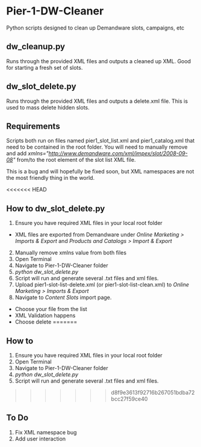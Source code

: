 # Pier-1-DW-Cleaner
Python scripts designed to clean up Demandware slots, campaigns, etc

## dw_cleanup.py
Runs through the provided XML files and outputs a cleaned up XML. Good for starting a fresh set of slots. 

## dw_slot_delete.py
Runs through the provided XML files and outputs a delete.xml file. This is used to mass delete hidden slots.

## Requirements
Scripts both run on files named pier1_slot_list.xml and pier1_catalog.xml that need to be contained in the root folder. You will need to manually remove and add _xmlns="http://www.demandware.com/xml/impex/slot/2008-09-08"_ from/to the root element of the slot list XML file. 

This is a bug and will hopefully be fixed soon, but XML namespaces are not the most friendly thing in the world.

<<<<<<< HEAD
## How to dw_slot_delete.py

1. Ensure you have required XML files in your local root folder
  * XML files are exported from Demandware under *Online Marketing > Imports & Export* and *Products and Catalogs > Import & Export*
2. Manually remove xmlns value from both files
3. Open Terminal
4. Navigate to Pier-1-DW-Cleaner folder
5. *python dw_slot_delete.py*
6. Script will run and generate several .txt files and xml files.
7. Upload pier1-slot-list-delete.xml (or pier1-slot-list-clean.xml) to *Online Marketing > Imports & Export*
8. Navigate to _Content Slots_ import page. 
  * Choose your file from the list
  * XML Validation happens
  * Choose delete
=======
## How to

1. Ensure you have required XML files in your local root folder
2. Open Terminal
3. Navigate to Pier-1-DW-Cleaner folder
4. *python dw_slot_delete.py*
5. Script will run and generate several .txt files and xml files.
>>>>>>> d8f9e3613f92716b267051bdba72bcc27f59ce40

## To Do

1. Fix XML namespace bug
2. Add user interaction